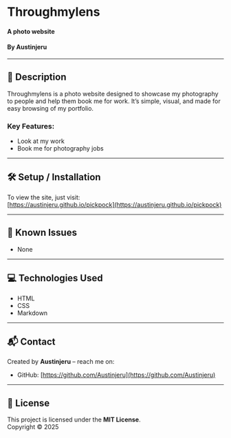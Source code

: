  # Throughmylens

#### A photo website  
#### By **Austinjeru**

---

## 📖 Description  
Throughmylens is a photo website designed to showcase my photography to people and help them book me for work. It’s simple, visual, and made for easy browsing of my portfolio.

### Key Features:
- Look at my work
- Book me for photography jobs

---

## 🛠️ Setup / Installation  
To view the site, just visit:  
[https://austinjeru.github.io/pickpock](https://austinjeru.github.io/pickpock)

---

## 🐞 Known Issues  
- None

---

## 💻 Technologies Used  
- HTML  
- CSS  
- Markdown

---

## 📬 Contact  
Created by **Austinjeru** – reach me on:  
- GitHub: [https://github.com/Austinjeru](https://github.com/Austinjeru)

---

## 📄 License  
This project is licensed under the **MIT License**.  
Copyright © 2025
